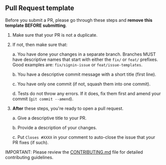 ## Pull Request template

Before you submit a PR, please go through these steps and **remove this template BEFORE submitting**.

1. Make sure that your PR is not a duplicate.
2. If not, then make sure that:

    a. You have done your changes in a separate branch. Branches MUST have descriptive names that start with either the `fix/` or `feat/` prefixes. Good examples are: `fix/signin-issue` or `feat/issue-templates`.

    b. You have a descriptive commit message with a short title (first line).

    c. You have only one commit (if not, squash them into one commit).

    d. Tests do not throw any errors. If it does, fix them first and amend your commit (`git commit --amend`).

3. **After** these steps, you're ready to open a pull request.

    a. Give a descriptive title to your PR.

    b. Provide a description of your changes.

    c. Put `Closes #XXXX` in your comment to auto-close the issue that your PR fixes (if such).

IMPORTANT: Please review the [CONTRIBUTING.md](../CONTRIBUTING.md) file for detailed contributing guidelines.

